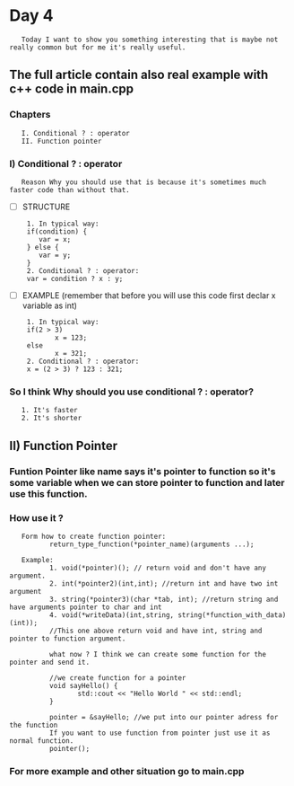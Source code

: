 # Day 4
       Today I want to show you something interesting that is maybe not really common but for me it's really useful.

## The full article contain also real example with c++ code in main.cpp


### Chapters
       I. Conditional ? : operator
       II. Function pointer



### I) Conditional ? : operator
       Reason Why you should use that is because it's sometimes much faster code than without that.
       
- [ ] STRUCTURE
       
	   1. In typical way:
       if(condition) {
          var = x;
       } else {
          var = y;
       }
       2. Conditional ? : operator:
       var = condition ? x : y;

- [ ] EXAMPLE (remember that before you will use this code first declar x variable as int)
       
	   1. In typical way:
       if(2 > 3)
              x = 123;
       else
              x = 321;
       2. Conditional ? : operator:
       x = (2 > 3) ? 123 : 321;

### So I think Why should you use conditional ? : operator?
       1. It's faster
       2. It's shorter


## II) Function Pointer
### Funtion Pointer like name says it's pointer to function so it's some variable when we can store pointer to function and later use this function.

### How use it ?
       
	   Form how to create function pointer:
              return_type_function(*pointer_name)(arguments ...);
       
	   Example:
              1. void(*pointer)(); // return void and don't have any argument.
              2. int(*pointer2)(int,int); //return int and have two int argument
              3. string(*pointer3)(char *tab, int); //return string and have arguments pointer to char and int
              4. void(*writeData)(int,string, string(*function_with_data)(int));
              //This one above return void and have int, string and pointer to function argument.
              
			  what now ? I think we can create some function for the pointer and send it.
              
			  //we create function for a pointer
              void sayHello() {
                     std::cout << "Hello World " << std::endl;
              }
              
			  pointer = &sayHello; //we put into our pointer adress for the function
              If you want to use function from pointer just use it as normal function.
              pointer();
              
			  
			  
			  
### For more example and other situation go to main.cpp